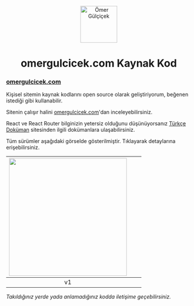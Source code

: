 <p align="center">
<img src="https://omergulcicek.com/img/omergulcicek.png" alt="Ömer Gülçiçek" height="100">
</p>

<h1 align="center">omergulcicek.com Kaynak Kod</h1>

<h3><a href="https://omergulcicek.com/">omergulcicek.com</a></h3>

Kişisel sitemin kaynak kodlarını open source olarak geliştiriyorum, beğenen istediği gibi kullanabilir.

Sitenin çalışır halini <a href="https://omergulcicek.com">omergulcicek.com</a>'dan inceleyebilirsiniz.

React ve React Router bilginizin yetersiz olduğunu düşünüyorsanız <a href="https://turkcedokuman.com/">Türkçe Doküman</a> sitesinden ilgili dokümanlara ulaşabilirsiniz. 

Tüm sürümler aşağıdaki görselde gösterilmiştir. Tıklayarak detaylarına erişebilirsiniz.

| <a href="https://github.com/omergulcicek/omergulcicek.com/tree/master/v1" target="_blank"><img src="https://omergulcicek.com/img/v/v1.png" height="320"></a> | | |
| :---: | :---: | :---: |
| v1 | | |

<i>Takıldığınız yerde yada anlamadığınız kodda iletişime geçebilirsiniz.</i>

